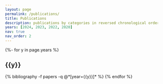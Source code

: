 ```yaml
---
layout: page
permalink: /publications/
title: Publications
description: publications by categories in reversed chronological order. generated by jekyll-scholar.
years: [2024, 2023, 2022, 2020]
nav: true
nav_order: 2
---
```

<!-- _pages/publications.md -->
<div class="publications">

{%- for y in page.years %}
  <h2 class="year">{{y}}</h2>
  {% bibliography -f papers -q @*[year={{y}}]* %}
{% endfor %}

</div>
